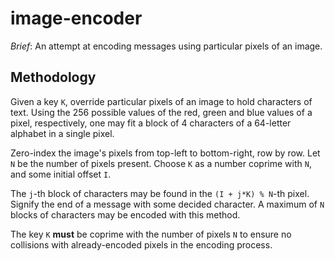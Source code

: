 # image-encoder
*Brief*: An attempt at encoding messages using particular pixels of an image.

## Methodology
Given a key `K`, override particular pixels of an image to hold characters of text. Using the 256 possible values of the red, green and blue values of a pixel, respectively, one may fit a block of 4 characters of a 64-letter alphabet in a single pixel.

Zero-index the image's pixels from top-left to bottom-right, row by row. Let `N` be the number of pixels present. Choose `K` as a number coprime with `N`, and some initial offset `I`.

The `j`-th block of characters may be found in the `(I + j*K) % N`-th pixel. Signify the end of a message with some decided character. A maximum of `N` blocks of characters may be encoded with this method.

The key `K` **must** be coprime with the number of pixels `N` to ensure no collisions with already-encoded pixels in the encoding process.